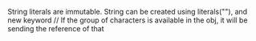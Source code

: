 String literals are immutable.
String can be created using literals(""), and new keyword 
// If the group of characters is available in the obj, it will be sending the reference of that
